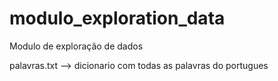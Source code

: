 # modulo_exploration_data
Modulo de exploração de dados


 palavras.txt --> dicionario com todas as palavras do portugues
